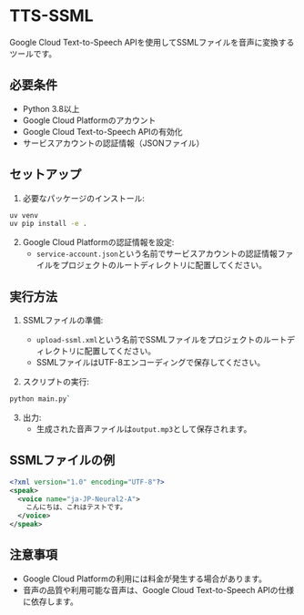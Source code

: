 # TTS-SSML

Google Cloud Text-to-Speech APIを使用してSSMLファイルを音声に変換するツールです。

## 必要条件

- Python 3.8以上
- Google Cloud Platformのアカウント
- Google Cloud Text-to-Speech APIの有効化
- サービスアカウントの認証情報（JSONファイル）

## セットアップ

1. 必要なパッケージのインストール:
```bash
uv venv
uv pip install -e .
```

2. Google Cloud Platformの認証情報を設定:
   - `service-account.json`という名前でサービスアカウントの認証情報ファイルをプロジェクトのルートディレクトリに配置してください。

## 実行方法

1. SSMLファイルの準備:
   - `upload-ssml.xml`という名前でSSMLファイルをプロジェクトのルートディレクトリに配置してください。
   - SSMLファイルはUTF-8エンコーディングで保存してください。

2. スクリプトの実行:
```bash
python main.py`
```

3. 出力:
   - 生成された音声ファイルは`output.mp3`として保存されます。

## SSMLファイルの例

```xml
<?xml version="1.0" encoding="UTF-8"?>
<speak>
  <voice name="ja-JP-Neural2-A">
    こんにちは、これはテストです。
  </voice>
</speak>
```

## 注意事項

- Google Cloud Platformの利用には料金が発生する場合があります。
- 音声の品質や利用可能な音声は、Google Cloud Text-to-Speech APIの仕様に依存します。 